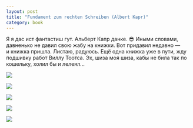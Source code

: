```yaml
---
layout: post
title: "Fundament zum rechten Schreiben (Albert Kapr)"
category: book
---
```

Я я дас ист фантастиш гут. Альберт Капр данке. 😎 Иными словами, давненько не давил свою жабу на книжки. Вот придавил недавно&#160;— и&#160;книжка пришла. Листаю, радуюсь. Ещё одна книжка уже в&#160;пути, жду подшивку работ Виллу Тоотса. Эх, шиза моя шиза, кабы не била так по кошельку, холил бы и&#160;лелеял...

![](https://pics.livejournal.com/quillcraft/pic/000tz5be)

![](https://pics.livejournal.com/quillcraft/pic/000w06d8)

![](https://pics.livejournal.com/quillcraft/pic/000w133s)

![](https://pics.livejournal.com/quillcraft/pic/000w2aw0)

![](https://pics.livejournal.com/quillcraft/pic/000w37xz)
